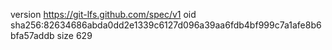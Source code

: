 version https://git-lfs.github.com/spec/v1
oid sha256:82634686abda0dd2e1339c6127d096a39aa6fdb4bf999c7a1afe8b6bfa57addb
size 629
